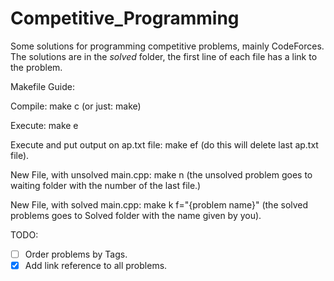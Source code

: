 # Competitive_Programming
Some solutions for programming competitive problems, mainly CodeForces.<br>
The solutions are in the <i>solved</i> folder, the first line of each file has a link to the problem.

Makefile Guide:

Compile: make c (or just: make)

Execute: make e

Execute and put output on ap.txt file: make ef (do this will delete last ap.txt file).

New File, with unsolved main.cpp: make n (the unsolved problem goes to waiting folder with the number of the last file.)

New File, with solved main.cpp: make k f="{problem name}" (the solved problems goes to Solved folder with the name given by you).


TODO:
- [ ] Order problems by Tags.
- [X] Add link reference to all problems.
